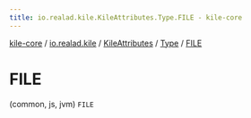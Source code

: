 ```yaml
---
title: io.realad.kile.KileAttributes.Type.FILE - kile-core
---
```


[kile-core](../../../index.html) / [io.realad.kile](../../index.html) / [KileAttributes](../index.html) / [Type](index.html) / [FILE](./-f-i-l-e.html)

# FILE

(common, js, jvm) `FILE`